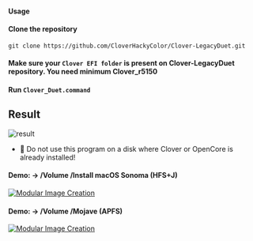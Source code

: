 #### Usage 


#### Clone the repository
 `git clone https://github.com/CloverHackyColor/Clover-LegacyDuet.git`
 
#### Make sure your `Clover EFI folder` is present on Clover-LegacyDuet repository. You need minimum Clover_r5150


#### Run `Clover_Duet.command`
## Result
![result](https://github.com/CloverHackyColor/Clover-LegacyDuet/assets/6248794/667cc1a0-fcff-4d3f-8537-644a1c624bb8)


- 🚫 Do not use this program on a disk where Clover or OpenCore is already installed!
  
#### Demo: -> /Volume /Install macOS Sonoma (HFS+J)
[![Modular Image Creation](https://user-images.githubusercontent.com/6248794/218287389-96444e32-0bf1-4886-9632-ccd2e1f3614d.png)](https://youtu.be/md05MsZ3lZI)

#### Demo: -> /Volume /Mojave (APFS) 
[![Modular Image Creation](https://user-images.githubusercontent.com/6248794/218287389-96444e32-0bf1-4886-9632-ccd2e1f3614d.png)](https://youtu.be/ejvC_m7wj1c)


